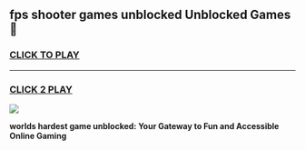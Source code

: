 
## fps shooter games unblocked Unblocked Games👋
<h3>
<a href="https://premium.freeplayer.one?title=fps_shooter_games_unblocked&ref=16F">CLICK TO PLAY</a></h3>
<hr>

<h3>
<a href="https://premium.freeplayer.one?title=fps_shooter_games_unblocked&ref=16F">CLICK 2 PLAY</a>
  
</h3>

<a href="https://premium.freeplayer.one?title=fps_shooter_games_unblocked&ref=16F/"><img src="https://clearcache.store/games.png"></a>


**worlds hardest game unblocked: Your Gateway to Fun and Accessible Online Gaming**
